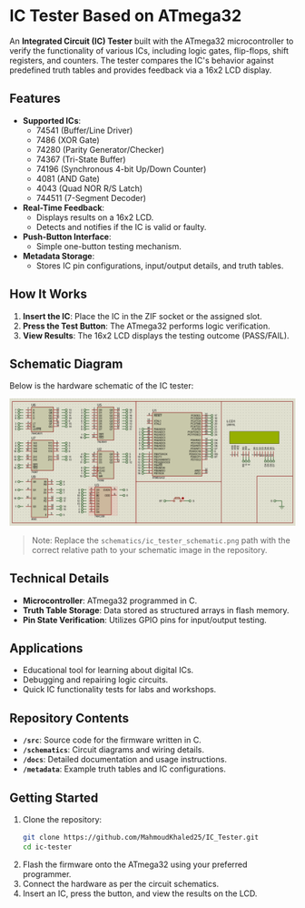 # IC Tester Based on ATmega32

An **Integrated Circuit (IC) Tester** built with the ATmega32 microcontroller to verify the functionality of various ICs, including logic gates, flip-flops, shift registers, and counters. The tester compares the IC's behavior against predefined truth tables and provides feedback via a 16x2 LCD display.

## Features
- **Supported ICs**:
  - 74541 (Buffer/Line Driver)
  - 7486 (XOR Gate)
  - 74280 (Parity Generator/Checker)
  - 74367 (Tri-State Buffer)
  - 74196 (Synchronous 4-bit Up/Down Counter)
  - 4081 (AND Gate)
  - 4043 (Quad NOR R/S Latch)
  - 744511 (7-Segment Decoder)
- **Real-Time Feedback**:
  - Displays results on a 16x2 LCD.
  - Detects and notifies if the IC is valid or faulty.
- **Push-Button Interface**:
  - Simple one-button testing mechanism.
- **Metadata Storage**:
  - Stores IC pin configurations, input/output details, and truth tables.

## How It Works
1. **Insert the IC**: Place the IC in the ZIF socket or the assigned slot.
2. **Press the Test Button**: The ATmega32 performs logic verification.
3. **View Results**: The 16x2 LCD displays the testing outcome (PASS/FAIL).

## Schematic Diagram
Below is the hardware schematic of the IC tester:

![IC Tester Schematic](schematics/ic_tester_schematic.png)

> Note: Replace the `schematics/ic_tester_schematic.png` path with the correct relative path to your schematic image in the repository.

## Technical Details
- **Microcontroller**: ATmega32 programmed in C.
- **Truth Table Storage**: Data stored as structured arrays in flash memory.
- **Pin State Verification**: Utilizes GPIO pins for input/output testing.

## Applications
- Educational tool for learning about digital ICs.
- Debugging and repairing logic circuits.
- Quick IC functionality tests for labs and workshops.

## Repository Contents
- **`/src`**: Source code for the firmware written in C.
- **`/schematics`**: Circuit diagrams and wiring details.
- **`/docs`**: Detailed documentation and usage instructions.
- **`/metadata`**: Example truth tables and IC configurations.

## Getting Started
1. Clone the repository:
   ```bash
   git clone https://github.com/MahmoudKhaled25/IC_Tester.git
   cd ic-tester
2. Flash the firmware onto the ATmega32 using your preferred programmer.
3. Connect the hardware as per the circuit schematics.
4. Insert an IC, press the button, and view the results on the LCD.
